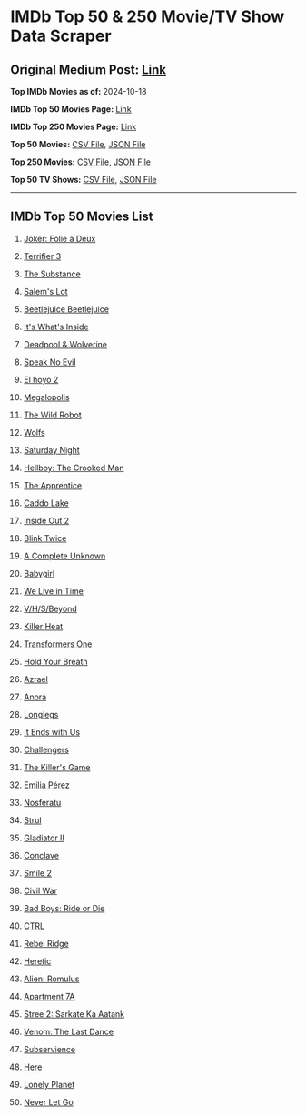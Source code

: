 # IMDb Top 50 & 250 Movie/TV Show Data Scraper

## Original Medium Post: [Link](https://medium.com/@nishantsahoo/which-movie-should-i-watch-5c83a3c0f5b1)

**Top IMDb Movies as of:** 2024-10-18

**IMDb Top 50 Movies Page:** [Link](https://www.imdb.com/search/title/?title_type=feature&release_date=2024-01-01,2024-12-31)

**IMDb Top 250 Movies Page:** [Link](https://www.imdb.com/chart/top/)

**Top 50 Movies:** [CSV File](/data/top50/movies.csv), [JSON File](/data/top50/movies.json)

**Top 250 Movies:** [CSV File](/data/top250/movies.csv), [JSON File](/data/top250/movies.json)

**Top 50 TV Shows:** [CSV File](/data/top50/shows.csv), [JSON File](/data/top50/shows.json)

---

## IMDb Top 50 Movies List

1. [Joker: Folie à Deux](https://www.imdb.com/title/tt11315808/)

2. [Terrifier 3](https://www.imdb.com/title/tt27911000/)

3. [The Substance](https://www.imdb.com/title/tt17526714/)

4. [Salem's Lot](https://www.imdb.com/title/tt10245072/)

5. [Beetlejuice Beetlejuice](https://www.imdb.com/title/tt2049403/)

6. [It's What's Inside](https://www.imdb.com/title/tt14577874/)

7. [Deadpool & Wolverine](https://www.imdb.com/title/tt6263850/)

8. [Speak No Evil](https://www.imdb.com/title/tt27534307/)

9. [El hoyo 2](https://www.imdb.com/title/tt27729779/)

10. [Megalopolis](https://www.imdb.com/title/tt10128846/)

11. [The Wild Robot](https://www.imdb.com/title/tt29623480/)

12. [Wolfs](https://www.imdb.com/title/tt14257582/)

13. [Saturday Night](https://www.imdb.com/title/tt27657135/)

14. [Hellboy: The Crooked Man](https://www.imdb.com/title/tt26757462/)

15. [The Apprentice](https://www.imdb.com/title/tt8368368/)

16. [Caddo Lake](https://www.imdb.com/title/tt15552142/)

17. [Inside Out 2](https://www.imdb.com/title/tt22022452/)

18. [Blink Twice](https://www.imdb.com/title/tt14858658/)

19. [A Complete Unknown](https://www.imdb.com/title/tt11563598/)

20. [Babygirl](https://www.imdb.com/title/tt30057084/)

21. [We Live in Time](https://www.imdb.com/title/tt27131358/)

22. [V/H/S/Beyond](https://www.imdb.com/title/tt32880932/)

23. [Killer Heat](https://www.imdb.com/title/tt27419292/)

24. [Transformers One](https://www.imdb.com/title/tt8864596/)

25. [Hold Your Breath](https://www.imdb.com/title/tt12573480/)

26. [Azrael](https://www.imdb.com/title/tt22173666/)

27. [Anora](https://www.imdb.com/title/tt28607951/)

28. [Longlegs](https://www.imdb.com/title/tt23468450/)

29. [It Ends with Us](https://www.imdb.com/title/tt10655524/)

30. [Challengers](https://www.imdb.com/title/tt16426418/)

31. [The Killer's Game](https://www.imdb.com/title/tt0327785/)

32. [Emilia Pérez](https://www.imdb.com/title/tt20221436/)

33. [Nosferatu](https://www.imdb.com/title/tt5040012/)

34. [Strul](https://www.imdb.com/title/tt30217143/)

35. [Gladiator II](https://www.imdb.com/title/tt9218128/)

36. [Conclave](https://www.imdb.com/title/tt20215234/)

37. [Smile 2](https://www.imdb.com/title/tt29268110/)

38. [Civil War](https://www.imdb.com/title/tt17279496/)

39. [Bad Boys: Ride or Die](https://www.imdb.com/title/tt4919268/)

40. [CTRL](https://www.imdb.com/title/tt12736014/)

41. [Rebel Ridge](https://www.imdb.com/title/tt11301886/)

42. [Heretic](https://www.imdb.com/title/tt28015403/)

43. [Alien: Romulus](https://www.imdb.com/title/tt18412256/)

44. [Apartment 7A](https://www.imdb.com/title/tt14371860/)

45. [Stree 2: Sarkate Ka Aatank](https://www.imdb.com/title/tt27510174/)

46. [Venom: The Last Dance](https://www.imdb.com/title/tt16366836/)

47. [Subservience](https://www.imdb.com/title/tt24871974/)

48. [Here](https://www.imdb.com/title/tt18272208/)

49. [Lonely Planet](https://www.imdb.com/title/tt20194882/)

50. [Never Let Go](https://www.imdb.com/title/tt14415204/)
